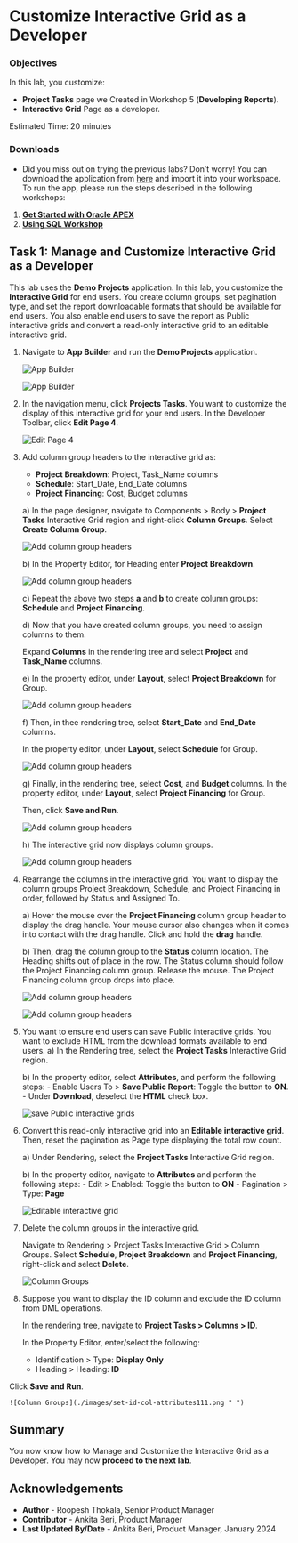 # Customize Interactive Grid as a Developer


### Objectives
In this lab, you customize:
  - **Project Tasks** page we Created in Workshop 5 (**Developing Reports**).
  - **Interactive Grid** Page as a developer.


Estimated Time: 20 minutes


### Downloads

- Did you miss out on trying the previous labs? Don’t worry! You can download the application from [here](https://objectstorage.us-ashburn-1.oraclecloud.com/p/CSv7IOyvydHG3smC6R5EGtI3gc1vA3t-68MnKgq99ivKAbwNf8BVnXVQ2V3H2ZnM/n/c4u04/b/livelabsfiles/o/data-management-library-files/apex-23-2-object-storage-files/hol5-lab1.sql) and import it into your workspace. To run the app, please run the steps described in the following workshops:
1. **[Get Started with Oracle APEX](https://apexapps.oracle.com/pls/apex/r/dbpm/livelabs/run-workshop?p210_wid=3509)**
2. **[Using SQL Workshop](https://apexapps.oracle.com/pls/apex/r/dbpm/livelabs/run-workshop?p210_wid=3524)**

## Task 1: Manage and Customize Interactive Grid as a Developer
This lab uses the **Demo Projects** application. In this lab, you customize the **Interactive Grid** for end users. You create column groups, set pagination type, and set the report downloadable formats that should be available for end users. You also enable end users to save the report as Public interactive grids and convert a read-only interactive grid to an editable interactive grid.

1. Navigate to **App Builder** and run the **Demo Projects** application.

    ![App Builder](./images/select-demo-projects-app11.png " ")

    ![App Builder](./images/run-demo-projects-app11.png " ")

2. In the navigation menu, click **Projects Tasks**. You want to customize the display of this interactive grid for your end users. In the Developer Toolbar, click **Edit Page 4**.

    ![Edit Page 4](./images/click-page11.png " ")

3. Add column group headers to the interactive grid as:
    - **Project Breakdown**: Project, Task_Name columns
    - **Schedule**: Start\_Date, End\_Date columns
    - **Project Financing**: Cost, Budget columns  

    a) In the page designer, navigate to Components > Body > **Project Tasks** Interactive Grid region and right-click **Column Groups**. Select **Create Column Group**.

    ![Add column group headers](./images/create-column-group11.png " ")

    b) In the Property Editor, for Heading enter **Project Breakdown**.

    ![Add column group headers](./images/create-column-group1.png " ")

    c) Repeat the above two steps **a** and **b** to create column groups: **Schedule** and **Project Financing**.

    d) Now that you have created column groups, you need to assign columns to them.

    Expand **Columns** in the rendering tree and select **Project** and **Task_Name** columns.

    e) In the property editor, under **Layout**, select **Project Breakdown** for Group.

    ![Add column group headers](./images/select-project-breakdown11.png " ")

    f) Then, in thee rendering tree, select **Start\_Date** and **End\_Date** columns.

    In the property editor, under **Layout**, select **Schedule** for Group.

    ![Add column group headers](./images/select-schedule-group11.png " ")

    g) Finally, in the rendering tree, select **Cost**, and **Budget** columns. In the property editor, under **Layout**, select **Project Financing** for Group.

    Then, click **Save and Run**.

    ![Add column group headers](./images/select-financing-group11.png " ")

    h) The interactive grid now displays column groups.

    ![Add column group headers](./images/display-groups11.png " ")

4. Rearrange the columns in the interactive grid. You want to display the column groups Project Breakdown, Schedule, and Project Financing in order, followed by Status and Assigned To.

    a) Hover the mouse over the **Project Financing** column group header to display the drag handle. Your mouse cursor also changes when it comes into contact with the drag handle. Click and hold the **drag** handle.

    b) Then, drag the column group to the **Status** column location. The Heading shifts out of place in the row. The Status column should follow the Project Financing column group. Release the mouse. The Project Financing column group drops into place.

    ![Add column group headers](./images/rearrange-column11.png " ")

    ![Add column group headers](./images/rearrange-column12.png " ")

5. You want to ensure end users can save Public interactive grids. You want to exclude HTML from the download formats available to end users.
    a) In the Rendering tree, select the **Project Tasks** Interactive Grid region.

    b) In the property editor, select **Attributes**, and perform the following steps:
        - Enable Users To > **Save Public Report**: Toggle the button to **ON**.
        - Under **Download**, deselect the **HTML** check box.

    ![save Public interactive grids](./images/enbale-public-reports11.png " ")

6. Convert this read-only interactive grid into an **Editable interactive grid**. Then, reset the pagination as Page type displaying the total row count.  

    a) Under Rendering, select the **Project Tasks** Interactive Grid region.

    b) In the property editor, navigate to **Attributes** and perform the following steps:
        - Edit > Enabled: Toggle the button to **ON**
        - Pagination > Type: **Page**

    ![Editable interactive grid](./images/edit-enabled11.png " ")

7. Delete the column groups in the interactive grid.

    Navigate to Rendering > Project Tasks Interactive Grid > Column Groups. Select **Schedule**, **Project Breakdown** and **Project Financing**, right-click and select **Delete**.

    ![Column Groups](./images/delete-column-group11.png " ")

8. Suppose you want to display the ID column and exclude the ID column from DML operations.

    In the rendering tree, navigate to **Project Tasks > Columns > ID**.

    In the Property Editor, enter/select the following:

    - Identification > Type: **Display Only**
    - Heading > Heading: **ID**

  Click **Save and Run**.

    ![Column Groups](./images/set-id-col-attributes111.png " ")


## Summary
You now know how to Manage and Customize the Interactive Grid as a Developer. You may now **proceed to the next lab**.

## Acknowledgements
- **Author** - Roopesh Thokala, Senior Product Manager
- **Contributor** - Ankita Beri, Product Manager
- **Last Updated By/Date** - Ankita Beri, Product Manager, January 2024
